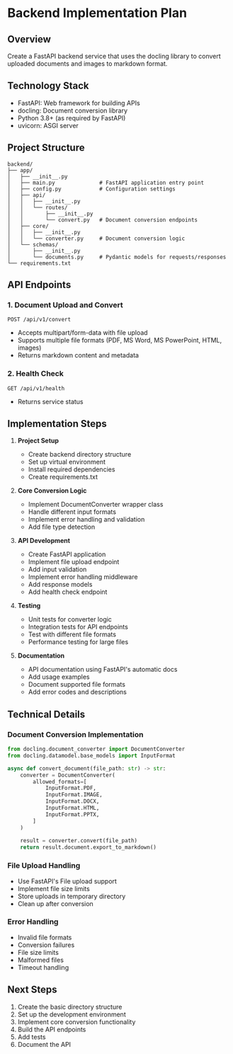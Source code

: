 # Backend Implementation Plan

## Overview
Create a FastAPI backend service that uses the docling library to convert uploaded documents and images to markdown format.

## Technology Stack
- FastAPI: Web framework for building APIs
- docling: Document conversion library
- Python 3.8+ (as required by FastAPI)
- uvicorn: ASGI server

## Project Structure
```
backend/
├── app/
│   ├── __init__.py
│   ├── main.py              # FastAPI application entry point
│   ├── config.py            # Configuration settings
│   ├── api/
│   │   ├── __init__.py
│   │   └── routes/
│   │       ├── __init__.py
│   │       └── convert.py   # Document conversion endpoints
│   ├── core/
│   │   ├── __init__.py
│   │   └── converter.py     # Document conversion logic
│   └── schemas/
│       ├── __init__.py
│       └── documents.py     # Pydantic models for requests/responses
└── requirements.txt
```

## API Endpoints

### 1. Document Upload and Convert
```
POST /api/v1/convert
```
- Accepts multipart/form-data with file upload
- Supports multiple file formats (PDF, MS Word, MS PowerPoint, HTML, images)
- Returns markdown content and metadata

### 2. Health Check
```
GET /api/v1/health
```
- Returns service status

## Implementation Steps

1. **Project Setup**
   - Create backend directory structure
   - Set up virtual environment
   - Install required dependencies
   - Create requirements.txt

2. **Core Conversion Logic**
   - Implement DocumentConverter wrapper class
   - Handle different input formats
   - Implement error handling and validation
   - Add file type detection

3. **API Development**
   - Create FastAPI application
   - Implement file upload endpoint
   - Add input validation
   - Implement error handling middleware
   - Add response models
   - Add health check endpoint

4. **Testing**
   - Unit tests for converter logic
   - Integration tests for API endpoints
   - Test with different file formats
   - Performance testing for large files

5. **Documentation**
   - API documentation using FastAPI's automatic docs
   - Add usage examples
   - Document supported file formats
   - Add error codes and descriptions

## Technical Details

### Document Conversion Implementation
```python
from docling.document_converter import DocumentConverter
from docling.datamodel.base_models import InputFormat

async def convert_document(file_path: str) -> str:
    converter = DocumentConverter(
        allowed_formats=[
            InputFormat.PDF,
            InputFormat.IMAGE,
            InputFormat.DOCX,
            InputFormat.HTML,
            InputFormat.PPTX,
        ]
    )
    
    result = converter.convert(file_path)
    return result.document.export_to_markdown()
```

### File Upload Handling
- Use FastAPI's File upload support
- Implement file size limits
- Store uploads in temporary directory
- Clean up after conversion

### Error Handling
- Invalid file formats
- Conversion failures
- File size limits
- Malformed files
- Timeout handling

## Next Steps
1. Create the basic directory structure
2. Set up the development environment
3. Implement core conversion functionality
4. Build the API endpoints
5. Add tests
6. Document the API